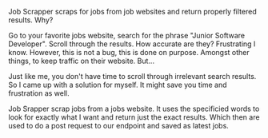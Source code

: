 Job Scrapper scraps for jobs from job websites and return properly filtered results. Why? 

Go to your favorite jobs website, search for the phrase "Junior Software Developer". Scroll through the results. How accurate are they? Frustrating I know. However, this is not a bug, this is done on purpose. Amongst other things, to keep traffic on their website. But... 

Just like me, you don't have time to scroll through irrelevant search results. So I came up with a solution for myself. It might save you time and frustration as well. 

Job Srapper scrap jobs from a jobs website. It uses the specificied words to look for exactly what I want and return just the exact results. Which then are used to do a post request to our endpoint and saved as latest jobs.
